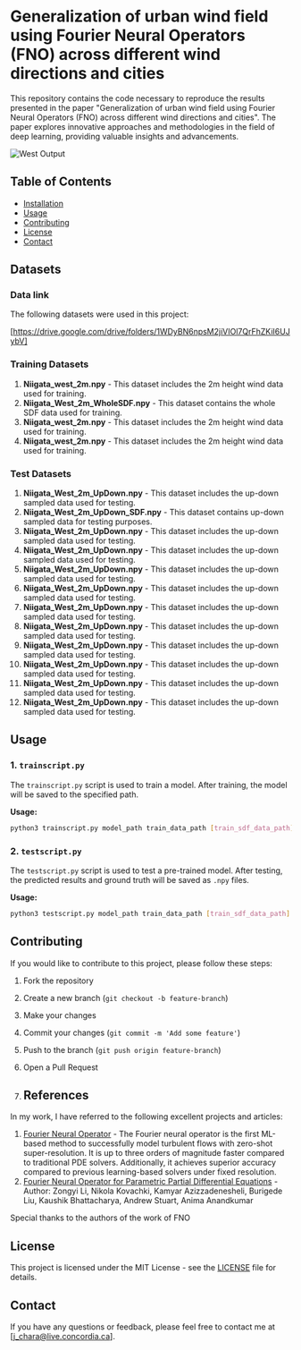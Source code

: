 # Generalization of urban wind field using Fourier Neural Operators (FNO) across different wind directions and cities

This repository contains the code necessary to reproduce the results presented in the paper "Generalization of urban wind field using Fourier Neural Operators (FNO) across different wind directions and cities". The paper explores innovative approaches and methodologies in the field of deep learning, providing valuable insights and advancements.

![West Output](pics/20240701TestPatches5mDelta0Niigata5in25outWestComparison0.gif)

## Table of Contents

- [Installation](#installation)
- [Usage](#usage)
- [Contributing](#contributing)
- [License](#license)
- [Contact](#contact)

## Datasets

### Data link
The following datasets were used in this project:

[https://drive.google.com/drive/folders/1WDyBN6npsM2jiVIOl7QrFhZKiI6UJybV]


### Training Datasets

1. **Niigata_west_2m.npy** - This dataset includes the 2m height wind data used for training.
2. **Niigata_West_2m_WholeSDF.npy** - This dataset contains the whole SDF data used for training.
3. **Niigata_west_2m.npy** - This dataset includes the 2m height wind data used for training.
4. **Niigata_west_2m.npy** - This dataset includes the 2m height wind data used for training.
   

### Test Datasets
1. **Niigata_West_2m_UpDown.npy** - This dataset includes the up-down sampled data used for testing.
2. **Niigata_West_2m_UpDown_SDF.npy** - This dataset contains up-down sampled data for testing purposes.
3. **Niigata_West_2m_UpDown.npy** - This dataset includes the up-down sampled data used for testing.
4. **Niigata_West_2m_UpDown.npy** - This dataset includes the up-down sampled data used for testing.
5. **Niigata_West_2m_UpDown.npy** - This dataset includes the up-down sampled data used for testing.
6. **Niigata_West_2m_UpDown.npy** - This dataset includes the up-down sampled data used for testing.
7. **Niigata_West_2m_UpDown.npy** - This dataset includes the up-down sampled data used for testing.
8. **Niigata_West_2m_UpDown.npy** - This dataset includes the up-down sampled data used for testing.
9. **Niigata_West_2m_UpDown.npy** - This dataset includes the up-down sampled data used for testing.
10. **Niigata_West_2m_UpDown.npy** - This dataset includes the up-down sampled data used for testing.
11. **Niigata_West_2m_UpDown.npy** - This dataset includes the up-down sampled data used for testing.
12. **Niigata_West_2m_UpDown.npy** - This dataset includes the up-down sampled data used for testing.

## Usage

### 1. `trainscript.py`

The `trainscript.py` script is used to train a model. After training, the model will be saved to the specified path.

**Usage:**

```bash
python3 trainscript.py model_path train_data_path [train_sdf_data_path]
```

### 2. `testscript.py`

The `testscript.py` script is used to test a pre-trained model. After testing, the predicted results and ground truth will be saved as `.npy` files.

**Usage:**

```bash
python3 testscript.py model_path train_data_path [train_sdf_data_path] test_data_path [test_sdf_data_path]
```



## Contributing

If you would like to contribute to this project, please follow these steps:

1. Fork the repository
2. Create a new branch (`git checkout -b feature-branch`)
3. Make your changes
4. Commit your changes (`git commit -m 'Add some feature'`)
5. Push to the branch (`git push origin feature-branch`)
6. Open a Pull Request

7. ## References

In my work, I have referred to the following excellent projects and articles:

1. [Fourier Neural Operator](https://github.com/neuraloperator/neuraloperator) - The Fourier neural operator is the first ML-based method to successfully model turbulent flows with zero-shot super-resolution. It is up to three orders of magnitude faster compared to traditional PDE solvers. Additionally, it achieves superior accuracy compared to previous learning-based solvers under fixed resolution.
2. [Fourier Neural Operator for Parametric Partial Differential Equations](https://arxiv.org/abs/2010.08895) - Author: Zongyi Li, Nikola Kovachki, Kamyar Azizzadenesheli, Burigede Liu, Kaushik Bhattacharya, Andrew Stuart, Anima Anandkumar


Special thanks to the authors of the work of FNO




## License

This project is licensed under the MIT License - see the [LICENSE](LICENSE) file for details.

## Contact

If you have any questions or feedback, please feel free to contact me at [j_chara@live.concordia.ca].
